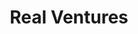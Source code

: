 ---
layout: firm_page
title: "Real Ventures"
id: "realventures.com"
permalink: "/realventuresrealventures.com/"
website: "https://realventures.com"
offices: "Montreal (Canada), Toronto (Canada)"
investment_stages: "Seed, Series A"
portfolio_companies: "Sonder, BenchSci, Tenstorrent, Mejuri, XpertSea"
portfolio_link: "https://realventures.com/portfolio/"
investment_markets: "AI, Connectivity, Sustainable Innovation"
founded_year: "2007"
description: "Real Ventures is a leading Canadian early-stage venture capital firm. They support game-changing technology leaders, focusing on founders and nurturing the communities they thrive in. Their investment philosophy centers on people, not just money, building successful companies."
linkedin: "https://linkedin.com/company/real-ventures/"
twitter: "https://twitter.com/realventures"
instagram: ""
team_page: "https://realventures.com/team/"
investor_type: "Venture Capital"
crunchbase: "https://www.crunchbase.com/organization/real-ventures"
pitchbook: "https://pitchbook.com/profiles/investor/51762-25"

# SEO Optimization
meta_title: "Real Ventures - VC Firm - projectstartups.com"
meta_description: "Real Ventures, Real Ventures is a leading Canadian early-stage venture capital firm. They support game-changing technology leaders, focusing on founders and nurturin..."
meta_keywords: "Real Ventures, AI, Connectivity, Sustainable Innovation, VC firm, venture capital, startup investor, projectstartups.com"
canonical_url: "https://vc.projectstartups.com/realventuresrealventures.com/"
---